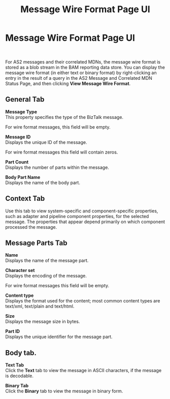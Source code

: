 ﻿---
title: Message Wire Format Page UI
TOCTitle: Message Wire Format Page UI
ms:assetid: 2aead951-d001-4235-9b73-3c19bd5e6f78
ms:mtpsurl: https://msdn.microsoft.com/en-us/library/Bb246016(v=BTS.80)
ms:contentKeyID: 51527020
ms.date: 08/30/2017
mtps_version: v=BTS.80
f1_keywords:
- bts10.edir2.status.message.wire
---

# Message Wire Format Page UI

 

For AS2 messages and their correlated MDNs, the message wire format is stored as a blob stream in the BAM reporting data store. You can display the message wire format (in either text or binary format) by right-clicking an entry in the result of a query in the AS2 Message and Correlated MDN Status Page, and then clicking **View Message Wire Format**.

## General Tab

**Message Type**  
This property specifies the type of the BizTalk message.

For wire format messages, this field will be empty.

**Message ID**  
Displays the unique ID of the message.

For wire format messages this field will contain zeros.

**Part Count**  
Displays the number of parts within the message.

**Body Part Name**  
Displays the name of the body part.

## Context Tab

Use this tab to view system-specific and component-specific properties, such as adapter and pipeline component properties, for the selected message. The properties that appear depend primarily on which component processed the message.

## Message Parts Tab

**Name**  
Displays the name of the message part.

**Character set**  
Displays the encoding of the message.

For wire format messages this field will be empty.

**Content type**  
Displays the format used for the content; most common content types are text/xml, text/plain and text/html.

**Size**  
Displays the message size in bytes.

**Part ID**  
Displays the unique identifier for the message part.

## Body tab.

**Text Tab**  
Click the **Text** tab to view the message in ASCII characters, if the message is decodable.

**Binary Tab**  
Click the **Binary** tab to view the message in binary form.

